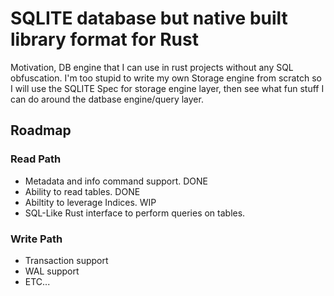 # SQLITE database but native built library format for Rust
Motivation, DB engine that I can use in rust projects without any SQL obfuscation. I'm too stupid to write my own Storage engine from scratch so I will use the SQLITE Spec for storage engine layer, then see what fun stuff I can do around the datbase engine/query layer.

## Roadmap

### Read Path
- Metadata and info command support. DONE
- Ability to read tables. DONE
- Abiltity to leverage Indices. WIP
- SQL-Like Rust interface to perform queries on tables.

### Write Path
- Transaction support
- WAL support
- ETC...

